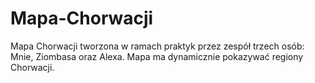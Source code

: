 Mapa-Chorwacji
==============
Mapa Chorwacji tworzona w ramach praktyk przez zespół trzech osób: Mnie, Ziombasa oraz Alexa. Mapa ma dynamicznie pokazywać regiony Chorwacji.